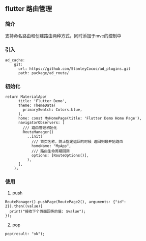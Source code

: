 ## flutter 路由管理

### 简介
支持命名路由和创建路由两种方式，同时添加于mvc的控制中

### 引入
```
ad_cache:
    git:
      url: https://github.com/StanleyCocos/ad_plugins.git
      path: package/ad_route/
```

### 初始化
```
return MaterialApp(
      title: 'Flutter Demo',
      theme: ThemeData(
        primarySwatch: Colors.blue,
      ),
      home: const MyHomePage(title: 'Flutter Demo Home Page'),
      navigatorObservers: [
        /// 路由管理初始化
        RouteManager()
          ..init(
            /// 首页名称，防止指定返回的时候 返回到最开始路由
            homeName: "MyApp",
            /// 路由生命周期回调
            options: [RouteOptions()],
          ),
      ],
    );
```

### 使用
1. push
```
RouteManager().pushPage(RoutePage2(), arguments: {"id": 2}).then((value){
  print("接收下个页面回传的值: $value");
});
```

2. pop
```
pop(result: "ok");
```


